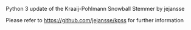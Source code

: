 Python 3 update of the Kraaij-Pohlmann Snowball Stemmer by jejansse

Please refer to https://github.com/jejansse/kpss for further information

